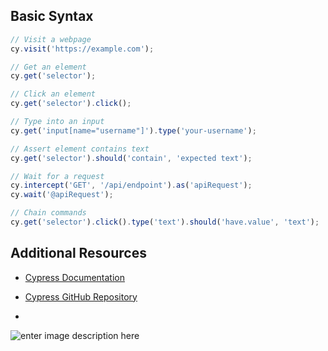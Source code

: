 ## Basic Syntax

```javascript
// Visit a webpage
cy.visit('https://example.com');

// Get an element
cy.get('selector');

// Click an element
cy.get('selector').click();

// Type into an input
cy.get('input[name="username"]').type('your-username');

// Assert element contains text
cy.get('selector').should('contain', 'expected text');

// Wait for a request
cy.intercept('GET', '/api/endpoint').as('apiRequest');
cy.wait('@apiRequest');

// Chain commands
cy.get('selector').click().type('text').should('have.value', 'text');


```

## Additional Resources

-   [Cypress Documentation](%5B%5Bhttps://docs.cypress.io%5D(https://docs.cypress.io/)%5D(%5Bhttps://docs.cypress.io/%5D(https://docs.cypress.io/)))
    
-   [Cypress GitHub Repository](%5B%5Bhttps://github.com/cypress-io/cypress%5D(https://github.com/cypress-io/cypress)%5D(%5Bhttps://github.com/cypress-io/cypress%5D(https://github.com/cypress-io/cypress)))
- 
![enter image description here](%28https://github.com/lmnaslimited/wedha/blob/framework/lms/media/API_JSON.png?raw=true%29)
<!--stackedit_data:
eyJoaXN0b3J5IjpbNDEzNjAzMDYzXX0=
-->